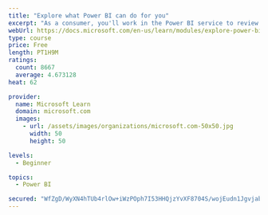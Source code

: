 ```yaml
---
title: "Explore what Power BI can do for you"
excerpt: "As a consumer, you'll work in the Power BI service to review and interact with content that has been shared with you. This module provides the foundational information that you need to work effectively in the Power BI service."
webUrl: https://docs.microsoft.com/en-us/learn/modules/explore-power-bi-service/
type: course
price: Free
length: PT1H9M
ratings:
  count: 8667
  average: 4.673128
heat: 62

provider:
  name: Microsoft Learn
  domain: microsoft.com
  images:
    - url: /assets/images/organizations/microsoft.com-50x50.jpg
      width: 50
      height: 50

levels:
  - Beginner

topics:
  - Power BI

secured: "WfZgD/WyXN4hTUb4rlOw+iWzPOph7I53HHQjzYvXF8704S/wojEudn1JgvjabWakQGpxwGx1R3lHqJ6sIe6nuUFYa6lasUyyr3HVPYPSioZHs4ATHiNVEINWP6zFgwZOY7k+IfM6JKZaekbIbq1eZUphuOtAWeQ8NV5hFuKw0b1jNdVB8xZvihEVumuF2nNKpYaZU8bHWbZq4dfV3uByde9TS/37C6d0h92Ur0lKPaDCY882GY4OaEXHSEdG0tP/uOq/Lz0ppWZlylQu7Fs7d6F2JWmxh5jqZ25PKZmGM6GOBw0t4OjrzSRCjYWsy9X3rtoAFb4t2vWTLOF0/KoNHriJNRLiYXQUibjB19PpflDPjMl7Mzlbwlce6Dv9Hde1o4Qx7YqTTJE/re+NDBI3GrXZH6t45X+ywp56M8ae1eE=;dGbUytY/QqR0qzumZQaL9Q=="
---
```



